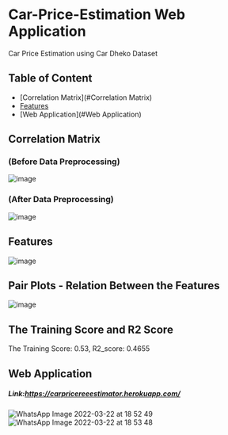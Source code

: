 # Car-Price-Estimation Web Application
Car Price Estimation using Car Dheko Dataset

## Table of Content
  * [Correlation Matrix](#Correlation Matrix)
  * [Features](#Features)
  * [Web Application](#Web Application)


## Correlation Matrix 
### (Before Data Preprocessing)
![image](https://user-images.githubusercontent.com/91404171/159440115-cb204edf-1bd2-489a-9cfa-0e779d9d8e94.png)

### (After Data Preprocessing)
![image](https://user-images.githubusercontent.com/91404171/159444220-4fc8bbd9-125b-4ce9-8d2d-a8446c95ca63.png)

## Features
![image](https://user-images.githubusercontent.com/91404171/159449315-ebe9ccf7-c982-45ac-82ae-60352ee47de0.png)

## Pair Plots - Relation Between the Features
![image](https://user-images.githubusercontent.com/91404171/159440274-fec4bf83-28e8-4915-a162-2ca17ee6daaa.png)

## The Training Score and R2 Score
The Training Score: 0.53,
R2_score: 0.4655

## Web Application
##### Link:https://carpricereeestimator.herokuapp.com/
![WhatsApp Image 2022-03-22 at 18 52 49](https://user-images.githubusercontent.com/91404171/159499338-f4750882-3780-4b0c-bc91-74904de72c04.jpeg)
![WhatsApp Image 2022-03-22 at 18 53 48](https://user-images.githubusercontent.com/91404171/159499457-1cd6872e-1b88-40c5-8fa5-3a25e8880d0a.jpeg)
